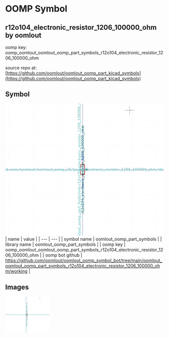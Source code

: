 # OOMP Symbol  
## r12o104_electronic_resistor_1206_100000_ohm  by oomlout  
  
oomp key: oomp_oomlout_oomlout_oomp_part_symbols_r12o104_electronic_resistor_1206_100000_ohm  
  
source repo at: [https://github.com/oomlout/oomlout_oomp_part_kicad_symbols](https://github.com/oomlout/oomlout_oomp_part_kicad_symbols)  
## Symbol  
  
[![working.png](working_600.png)](working.png)  
| name | value | 
| --- | --- | 
| symbol name | oomlout_oomp_part_symbols | 
| library name | oomlout_oomp_part_symbols | 
| oomp key | oomp_oomlout_oomlout_oomp_part_symbols_r12o104_electronic_resistor_1206_100000_ohm | 
| oomp bot github | https://github.com/oomlout/oomlout_oomp_symbol_bot/tree/main/oomlout_oomlout_oomp_part_symbols_r12o104_electronic_resistor_1206_100000_ohm/working | 
## Images  
  
[![working.png](working_140.png)](working.png)  
